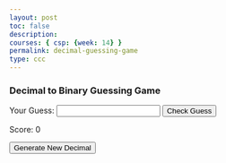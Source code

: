 ```yaml
---
layout: post
toc: false
description:
courses: { csp: {week: 14} }
permalink: decimal-guessing-game
type: ccc
---
```


<html lang="en">
  <head>
    <meta charset="UTF-8">
    <meta name="viewport" content="width=device-width, initial-scale=1.0">
    <link rel="stylesheet" href="dec.css">
    <title>Decimal to Binary Guessing Game</title>
  </head>
  <body>
    <div class="container">
      <h3>Decimal to Binary Guessing Game</h3>
      <p id="decimalOutput"></p>
      <label for="userGuess">Your Guess:</label>
      <input type="text" id="userBinary">
      <button onclick="checkGuess()">Check Guess</button>
      <p id="result"></p>
      <p>Score: <span id="score">0</span></p>
      <button onclick="generateRandomDecimal()">Generate New Decimal</button>
    </div>
    <script type="text/javascript" src="dec.js"></script>
  </body>
</html>


